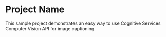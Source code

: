 # Project Name

This sample project demonstrates an easy way to use Cognitive Services Computer Vision API for image captioning.
